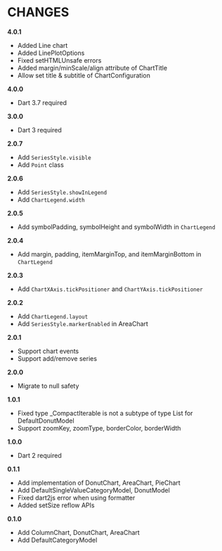 # CHANGES

**4.0.1**
* Added Line chart
* Added LinePlotOptions
* Fixed setHTMLUnsafe errors
* Added margin/minScale/align attribute of ChartTitle
* Allow set title & subtitle of ChartConfiguration

**4.0.0**
* Dart 3.7 required

**3.0.0**
* Dart 3 required

**2.0.7**
* Add `SeriesStyle.visible`
* Add `Point` class

**2.0.6**
* Add `SeriesStyle.showInLegend`
* Add `ChartLegend.width`

**2.0.5**
* Add symbolPadding, symbolHeight and symbolWidth in `ChartLegend`

**2.0.4**
* Add margin, padding, itemMarginTop, and itemMarginBottom in `ChartLegend`

**2.0.3**
* Add `ChartXAxis.tickPositioner` and `ChartYAxis.tickPositioner`

**2.0.2**
* Add `ChartLegend.layout`
* Add `SeriesStyle.markerEnabled` in AreaChart

**2.0.1**
* Support chart events
* Support add/remove series

**2.0.0**
* Migrate to null safety

**1.0.1**
* Fixed type _CompactIterable<String> is not a subtype of type List<String> for DefaultDonutModel
* Support zoomKey, zoomType, borderColor, borderWidth

**1.0.0**
* Dart 2 required

**0.1.1**

* Add implementation of DonutChart, AreaChart, PieChart
* Add DefaultSingleValueCategoryModel, DonutModel
* Fixed dart2js error when using formatter
* Added setSize reflow APIs

**0.1.0**

* Add ColumnChart, DonutChart, AreaChart
* Add DefaultCategoryModel